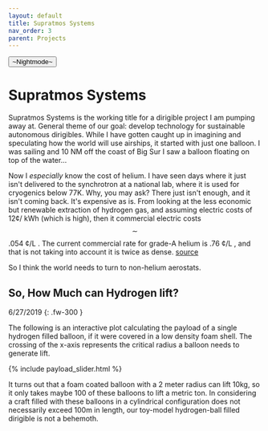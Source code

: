 ```yaml
---
layout: default
title: Supratmos Systems
nav_order: 3
parent: Projects
---
```

<button class="btn js-toggle-dark-mode">~Nightmode~</button>

<script>
const toggleDarkMode = document.querySelector('.js-toggle-dark-mode')
const cssFile = document.querySelector('[rel="stylesheet"]')
const originalCssRef = cssFile.getAttribute('href')
const darkModeCssRef = originalCssRef.replace('just-the-docs.css', 'dark-mode-preview.css')

addEvent(toggleDarkMode, 'click', function(){
  if (cssFile.getAttribute('href') === originalCssRef) {
    cssFile.setAttribute('href', darkModeCssRef)
  } else {
    cssFile.setAttribute('href', originalCssRef)
  }
})
</script>

# Supratmos Systems

Supratmos Systems is the working title for a dirigible project I am pumping
away at. General theme of our goal: develop technology for sustainable
autonomous dirigibles. While I have gotten caught up in imagining and
speculating how the world will use airships, it started with just one balloon.
I was sailing and 10 NM off the coast of Big Sur I saw a balloon floating on
top of the water...

Now I *especially* know the cost of helium. I have seen days where it just
isn't delivered to the synchrotron at a national lab, where it is used for
cryogenics below 77K. Why, you may ask? There just isn't enough, and it isn't
coming back. It's expensive as is. From looking at the less economic but
renewable extraction of hydrogen gas, and assuming electric costs of 12¢/ kWh
(which is high), then it commercial electric costs $$\sim$$ .054 ¢/L . The
current commercial rate for grade-A helium is .76 ¢/L , and that is not taking into account it is twice as dense.
[source](https://prd-wret.s3-us-west-2.amazonaws.com/assets/palladium/production/s3fs-public/atoms/files/mcs-2019-heliu.pdf) 

So I think the world needs to turn to non-helium aerostats.



## So, How Much can Hydrogen lift?
6/27/2019
{: .fw-300 }

The following is an interactive plot calculating the payload of a single hydrogen filled balloon, if it were covered in a low density foam shell. The crossing of the x-axis represents the critical radius a balloon needs to generate lift.


{% include payload_slider.html %}

It turns out that a foam coated balloon with a 2 meter radius can lift 10kg, so it only takes maybe 100 of these balloons to lift a metric ton. In considering a craft filled with these balloons in a cylindrical configuration does not necessarily exceed 100m in length, our toy-model hydrogen-ball filled dirigible is not a behemoth. 
